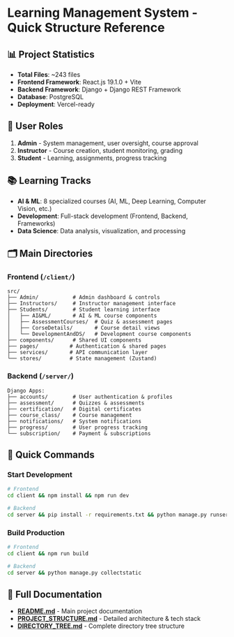 # Learning Management System - Quick Structure Reference

## 📊 Project Statistics
- **Total Files**: ~243 files
- **Frontend Framework**: React.js 19.1.0 + Vite
- **Backend Framework**: Django + Django REST Framework  
- **Database**: PostgreSQL
- **Deployment**: Vercel-ready

## 🎯 User Roles
1. **Admin** - System management, user oversight, course approval
2. **Instructor** - Course creation, student monitoring, grading
3. **Student** - Learning, assignments, progress tracking

## 📚 Learning Tracks
- **AI & ML**: 8 specialized courses (AI, ML, Deep Learning, Computer Vision, etc.)
- **Development**: Full-stack development (Frontend, Backend, Frameworks)
- **Data Science**: Data analysis, visualization, and processing

## 🗂️ Main Directories

### Frontend (`/client/`)
```
src/
├── Admin/           # Admin dashboard & controls
├── Instructors/     # Instructor management interface
├── Students/        # Student learning interface
│   ├── AI&ML/       # AI & ML course components
│   ├── AssessmentCourses/  # Quiz & assessment pages  
│   ├── CorseDetails/       # Course detail views
│   └── DevelopmentAndDS/   # Development course components
├── components/      # Shared UI components
├── pages/          # Authentication & shared pages
├── services/       # API communication layer
└── stores/         # State management (Zustand)
```

### Backend (`/server/`)
```
Django Apps:
├── accounts/        # User authentication & profiles
├── assessment/      # Quizzes & assessments
├── certification/   # Digital certificates
├── course_class/    # Course management
├── notifications/   # System notifications
├── progress/        # User progress tracking
└── subscription/    # Payment & subscriptions
```

## 🔧 Quick Commands

### Start Development
```bash
# Frontend
cd client && npm install && npm run dev

# Backend  
cd server && pip install -r requirements.txt && python manage.py runserver
```

### Build Production
```bash
# Frontend
cd client && npm run build

# Backend
cd server && python manage.py collectstatic
```

## 📖 Full Documentation
- **[README.md](./README.md)** - Main project documentation
- **[PROJECT_STRUCTURE.md](./PROJECT_STRUCTURE.md)** - Detailed architecture & tech stack
- **[DIRECTORY_TREE.md](./DIRECTORY_TREE.md)** - Complete directory tree structure